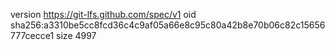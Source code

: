 version https://git-lfs.github.com/spec/v1
oid sha256:a3310be5cc8fcd36c4c9af05a66e8c95c80a42b8e70b06c82c15656777cecce1
size 4997
